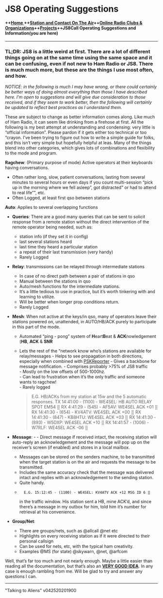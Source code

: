 # JS8 Operating Suggestions


#### ++[Home ](index.md) ++[Station and Contact On The Air](ontheair.md)++[Online Radio Clubs & Organizations](hclubs.md)++[Projects](projects.md)++JS8Call Operating Suggestions and Information(you are here)
---

### **TL;DR:**  JS8 is a little weird at first. There are a lot of different things going on at the same time using the same space and it can be confusing, even if not new to Ham Radio or JS8. There is much much more, but these are the things I use most often, and how. 

*NOTICE: in the following is much I may have wrong, or there could certainly be better ways of doing almost everything than those I have described here. I'm open to suggestions and will give due consideration to those received, and if they seem to work better, then the following will certainly be updated to reflect best practices as I understand them.* 

These are subject to change as better information comes along. Like much of Ham Radio, it can seem like drinking from a firehose at first. All the following is my best attempt at understanding and condensing: very little is “official information”. Please pardon if it gets either too technical or too “crayon. I’ve been trying to figure out how to write a simple guide for folks, and this isn’t very simple but hopefully helpful at leas. Many of the things blend into other categories, which gives lots of combinations and flexibility to the mode and program.

**Ragchew**: (Primary purpose of mode) Active operators at their keyboards having conversations.

 -   Often rather long, slow, patient conversations, lasting from several minutes to several hours or even days if you count multi-session “pick up in the morning where we fell asleep”, got distracted” or had to attend to real life”", etc.
 - Often Logged, at least first qso between stations

**Auto**:  Applies to several overlapping functions

 - **Queries**: There are a good many queries that can be sent to solicit response from a remote station without the direct intervention of the remote operator being needed, such as: 
	 - station info (if they set it in config) 
	 - last several stations heard
	 - last time they heard a particular station
	 - a repeat of their last transmission (very handy)
	 - Rarely Logged

 -   **Relay**: transmissions can be relayed through intermediate stations 

	 - In case of no direct path between a pair of stations in qso 
	 - Manual between the stations in qso  
	 - Auto/mesh functions for the intermediate stations.  
	 - It’s a little tedious to use in practice, but it’s worth tinkering with and learning to utilize. 
	 - Will be better when longer prop conditions return. 
	 - Rarely Logged
 - **Mesh**: When not active at the keys/in qso, many of operators leave their stations powered on, unattended, in AUTO/HB/ACK purely to participate in this part of the mode. 

	 - Automated “ping - pong” system of  **H**eart**B**eat & **ACK**nowledgement (**HB**,  **ACK**  &  **SNR**  
	  - Lets the rest of the “network know who’s stations are available for relay/messages 
	   - Helps to see propagation in both directions, especially when combined
	   with [PSKReporter](hhttps://bit.ly/2KmSOM5) 
	   - Gives a backbone for message notification. 
	   - Comprises probably >75% of JS8 traffic  
	   - Mostly on the low offsets of 500-1000hz.  
	   - Can lead to frustration when it’s the only traffic and someone wants to ragchew!    
	   - Rarely logged
     
		

		> E.G. HB/ACKs from my station at 15w and the 5 automatic responses.
		> 	    TX 14:41:00 - (1100) - WE4SEL: HB AUTO RELAY SPOT EM54 ⣿
		> 	    RX 4:41:29 - (545) - AF5AV: WE4SEL ACK +01 ⣿
		> 	    RX 14:41:30 - (654) - KV4ATV: WE4SEL ACK +00 ⣿ 
		> 	    RX 14:41:30 - (847) - KB8HTU: WE4SEL ACK +03 ⣿ 
		> 	    RX 14:41:30 - (893) - W5DXP: WE4SEL ACK +10 ⣿
		> 	    RX 14:41:57 - (1006) - W7RLF: WE4SEL ACK -06 ⣿



    
-   **Message**: -   	- Direct message if received intact, the receiving station will auto-reply an acknowledgement and the message will pop up on the receiver’s screen (if enabled) and stores in a local mailbox. 
	- Messages can be stored on the senders machine, to be transmitted when the target station is on the air and requests the message to be transmitted.
	- Includes the same accuracy check that the message was delivered intact and replies with an acknowledgement to the sending station.
	- Quite handy.
	-   	E.G. 15:12:45 - (1100) - WE4SEL: KV4ATV ACK +12 MSG ID 6 ⣿
		in the traffic window. His station sent a HB, mine ACK’d, and since there’s a message in my outbox for him, told him it’s number for retrieval at his convenience.
    
-   **Group/Net**: 
	- There are groups/nets, such as @allcall @net etc 
	- Highlights on every receiving station as if it were directed to their personal callsign
	- Can be used for nets, etc, with the typical ham creativity. 
	- Examples @MS (for state) @skywarn, @net, @arfcom 
    

Well, that’s far too much and not nearly enough. Maybe a little easier than reading all the documentation, but that’s also an **[VERY GOOD IDEA](http://files.js8call.com/latest.html)**. In any case is enough rambling from me. Will be glad to try and answer any questions I can.


---
  "Talking to Aliens" v042520201900
<!--stackedit_data:
eyJoaXN0b3J5IjpbLTEwODk0Njk0MDgsODc1NTc1MTM1LC0xOD
AzMjkwODQyLDEzMDI3MTQwOCwxNTAzNjY3NTkzLDE4MTA4NzI2
OTBdfQ==
-->